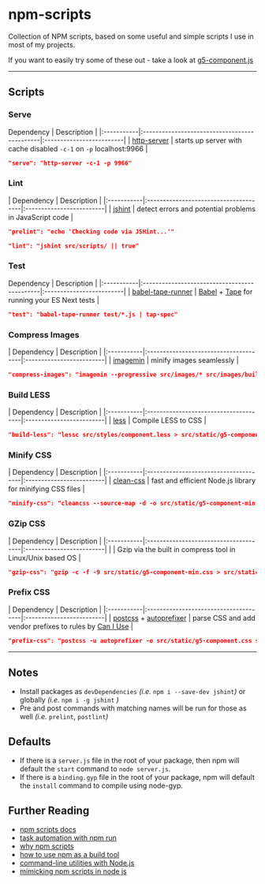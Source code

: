 # npm-scripts

Collection of NPM scripts, based on some useful and simple scripts I use in most of my projects.

If you want to easily try some of these out - take a look at [g5-component.js](https://github.com/MajorLeagueBaseball/g5-component)

---

## Scripts

### Serve

Dependency                                                  | Description              |
|:-----------|:---------------------------------------------|:-------------------------|
| [http-server](https://www.npmjs.com/package/http-server) | starts up server with cache disabled `-c-1` on `-p` localhost:9966 |

```json
"serve": "http-server -c-1 -p 9966"
```

### Lint

| Dependency                                         | Description              |
|:-----------|:--------------------------------------|:-------------------------|
| [jshint](https://www.npmjs.com/package/jshint) | detect errors and potential problems in JavaScript code |

```json
"prelint": "echo 'Checking code via JSHint...'"
```

```json
"lint": "jshint src/scripts/ || true"
```

### Test

Dependency                                                  | Description              |
|:-----------|:---------------------------------------------|:-------------------------|
| [babel-tape-runner](https://www.npmjs.com/package/babel-tape-runner) | [Babel](https://babeljs.io/) + [Tape](https://github.com/substack/tape) for running your ES Next tests |

```json
"test": "babel-tape-runner test/*.js | tap-spec"
```

### Compress Images

| Dependency                                         | Description              |
|:-----------|:--------------------------------------|:-------------------------|
| [imagemin](https://www.npmjs.com/package/imagemin) | minify images seamlessly |

```json
"compress-images": "imagemin --progressive src/images/* src/images/build"
```

### Build LESS

| Dependency                                         | Description              |
|:-----------|:--------------------------------------|:-------------------------|
| [less](https://www.npmjs.com/package/less) | Compile LESS to CSS |

```json
"build-less": "lessc src/styles/component.less > src/static/g5-component.css"
```

### Minify CSS

| Dependency                                         | Description              |
|:-----------|:--------------------------------------|:-------------------------|
| [clean-css](https://www.npmjs.com/package/clean-css) | fast and efficient Node.js library for minifying CSS files |

```json
"minify-css": "cleancss --source-map -d -o src/static/g5-component-min.css src/static/g5-component.css"
```

### GZip CSS

| Dependency                                         | Description              |
|:-----------|:--------------------------------------|:-------------------------|
|  | Gzip via the built in compress tool in Linux/Unix based OS |

```json
"gzip-css": "gzip -c -f -9 src/static/g5-component-min.css > src/static/g5-component-min.css.gz"
```

### Prefix CSS

| Dependency                                         | Description              |
|:-----------|:--------------------------------------|:-------------------------|
| [postcss](https://www.npmjs.com/package/postcss) + [autoprefixer](https://github.com/postcss/autoprefixer) | parse CSS and add vendor prefixes to rules by [Can I Use](http://caniuse.com/) |

```json
"prefix-css": "postcss -u autoprefixer -o src/static/g5-component.css src/static/g5-component.css"
```

---

## Notes

* Install packages as `devDependencies` _(i.e._ `npm i --save-dev jshint`_)_ or globally _(i.e._ `npm i -g jshint` _)_
* Pre and post commands with matching names will be run for those as well _(i.e._ `prelint`, `postlint`_)_

## Defaults

* If there is a `server.js` file in the root of your package, then npm will default the `start` command to `node server.js`.
* If there is a `binding.gyp` file in the root of your package, npm will default the `install` command to compile using node-gyp.

## Further Reading

* [npm scripts docs](https://docs.npmjs.com/misc/scripts)
* [task automation with npm run](http://substack.net/task_automation_with_npm_run)
* [why npm scripts](https://css-tricks.com/why-npm-scripts/)
* [how to use npm as a build tool](http://blog.keithcirkel.co.uk/how-to-use-npm-as-a-build-tool/)
* [command-line utilities with Node.js](http://cruft.io/posts/node-command-line-utilities/)
* [mimicking npm scripts in node js](https://www.nczonline.net/blog/2016/03/mimicking-npm-script-in-node-js/)
